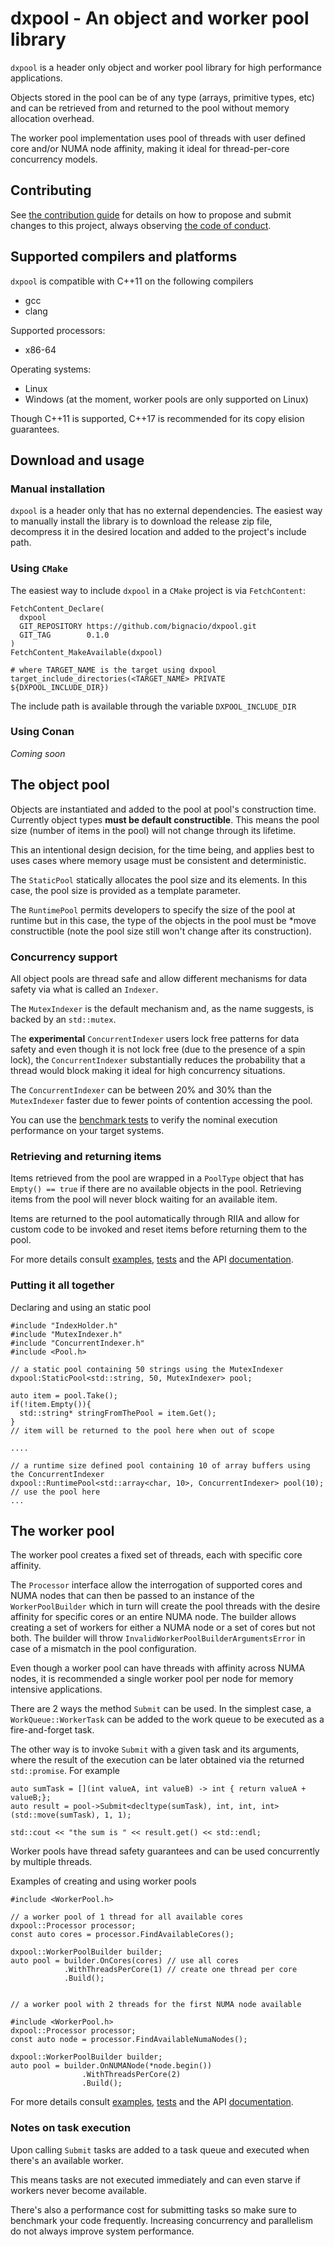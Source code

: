 # dxpool - An object and worker pool library


`dxpool` is a header only object and worker pool library for high performance applications.

Objects stored in the pool can be of any type (arrays, primitive types, etc) and can be retrieved from and returned to the pool without memory allocation overhead.


The worker pool implementation uses pool of threads with user defined core and/or NUMA node affinity, making it ideal for thread-per-core concurrency models.

## Contributing

See [the contribution guide](CONTRIBUTING.md) for details on how to propose and submit changes to this project, always observing [the code of conduct](CODE-OF-CONDUCT.md).

## Supported compilers and platforms

`dxpool` is compatible with C++11 on the following compilers
* gcc
* clang

Supported processors:
* x86-64

Operating systems:
* Linux
* Windows (at the moment, worker pools are only supported on Linux)


Though C++11 is supported, C++17 is recommended for its copy elision guarantees.

## Download and usage

### Manual installation

`dxpool` is a header only that has no external dependencies. The easiest way to manually install the library is to download the release zip file, decompress it in the desired location and added to the project's include path.

### Using `CMake`
The easiest way to include `dxpool` in a `CMake` project is via `FetchContent`:

```
FetchContent_Declare(
  dxpool
  GIT_REPOSITORY https://github.com/bignacio/dxpool.git
  GIT_TAG        0.1.0
)
FetchContent_MakeAvailable(dxpool)

# where TARGET_NAME is the target using dxpool
target_include_directories(<TARGET_NAME> PRIVATE ${DXPOOL_INCLUDE_DIR})
```

The include path is available through the variable `DXPOOL_INCLUDE_DIR`

### Using Conan

*Coming soon*

## The object pool

Objects are instantiated and added to the pool at pool's construction time. Currently object types **must be default constructible**. This means the pool size (number of items in the pool) will not change through its lifetime.

This an intentional design decision, for the time being, and applies best to uses cases where memory usage must be consistent and deterministic.

The `StaticPool` statically allocates the pool size and its elements. In this case, the pool size is provided as a template parameter.

The `RuntimePool` permits developers to specify the size of the pool at runtime but in this case, the type of the objects in the pool must be *move constructible (note the pool size still won't change after its construction).

### Concurrency support

All object pools are thread safe and allow different mechanisms for data safety via what is called an `Indexer`.

The `MutexIndexer` is the default mechanism and, as the name suggests, is backed by an `std::mutex`.

The **experimental** `ConcurrentIndexer` users lock free patterns for data safety and even though it is not lock free (due to the presence of a spin lock), the `ConcurrentIndexer` substantially reduces the probability that a thread would block making it ideal for high concurrency situations.

The `ConcurrentIndexer` can be between 20% and 30% than the `MutexIndexer` faster due to fewer points of contention accessing the pool.

You can use the [benchmark tests](benchmark) to verify the nominal execution performance on your target systems.

### Retrieving and returning items

Items retrieved from the pool are wrapped in a `PoolType` object that has `Empty() == true` if there are no available objects in the pool. Retrieving items from the pool will never block waiting for an available item.

Items are returned to the pool automatically through RIIA and allow for custom code to be invoked and reset items before returning them to the pool.

For more details consult [examples](examples), [tests](test) and the API [documentation](https://bignacio.github.io/dxpool).

### Putting it all together

Declaring and using an static pool
```
#include "IndexHolder.h"
#include "MutexIndexer.h"
#include "ConcurrentIndexer.h"
#include <Pool.h>

// a static pool containing 50 strings using the MutexIndexer
dxpool:StaticPool<std::string, 50, MutexIndexer> pool;

auto item = pool.Take();
if(!item.Empty()){
  std::string* stringFromThePool = item.Get();
}
// item will be returned to the pool here when out of scope

....

// a runtime size defined pool containing 10 of array buffers using the ConcurrentIndexer
dxpool::RuntimePool<std::array<char, 10>, ConcurrentIndexer> pool(10);
// use the pool here
...
```


## The worker pool

The worker pool creates a fixed set of threads, each with specific core affinity.

The `Processor` interface allow the interrogation of supported cores and NUMA nodes that can then be passed to an instance of the `WorkerPoolBuilder` which in turn will create the pool threads with the desire affinity for specific cores or an entire NUMA node.
The builder allows creating a set of workers for either a NUMA node or a set of cores but not both. The builder will throw `InvalidWorkerPoolBuilderArgumentsError` in case of a mismatch in the pool configuration.

Even though a worker pool can have threads with affinity across NUMA nodes, it is recommended a single worker pool per node for memory intensive applications.

There are 2 ways the method `Submit` can be used. In the simplest case, a `WorkQueue::WorkerTask` can be added to the work queue to be executed as a fire-and-forget task.

The other way is to invoke `Submit` with a given task and its arguments, where the result of the execution can be later obtained via the returned `std::promise`. For example

```
auto sumTask = [](int valueA, int valueB) -> int { return valueA + valueB;};
auto result = pool->Submit<decltype(sumTask), int, int, int>(std::move(sumTask), 1, 1);

std::cout << "the sum is " << result.get() << std::endl;

```

Worker pools have thread safety guarantees and can be used concurrently by multiple threads.

Examples of creating and using worker pools
```
#include <WorkerPool.h>

// a worker pool of 1 thread for all available cores
dxpool::Processor processor;
const auto cores = processor.FindAvailableCores();

dxpool::WorkerPoolBuilder builder;
auto pool = builder.OnCores(cores) // use all cores
            .WithThreadsPerCore(1) // create one thread per core
            .Build();


// a worker pool with 2 threads for the first NUMA node available

#include <WorkerPool.h>
dxpool::Processor processor;
const auto node = processor.FindAvailableNumaNodes();

dxpool::WorkerPoolBuilder builder;
auto pool = builder.OnNUMANode(*node.begin())
                .WithThreadsPerCore(2)
                .Build();
```

For more details consult [examples](examples), [tests](test) and the API [documentation](https://bignacio.github.io/dxpool).


### Notes on task execution

Upon calling `Submit` tasks are added to a task queue and executed when there's an available worker.

This means tasks are not executed immediately and can even starve if workers never become available.

There's also a performance cost for submitting tasks so make sure to benchmark your code frequently.
Increasing concurrency and parallelism do not always improve system performance.
